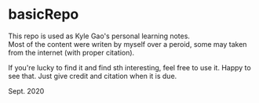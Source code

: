 # basicRepo


This repo is used as Kyle Gao's personal learning notes.  
Most of the content were writen by myself over a peroid, some may taken from the internet (with proper citation).

If you're lucky to find it and find sth interesting, feel free to use it. 
Happy to see that. 
Just give credit and citation when it is due. 

Sept. 2020
